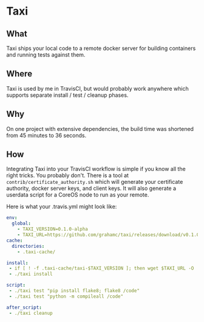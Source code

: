 # Taxi

## What
Taxi ships your local code to a remote docker server for building containers and
running tests against them.

## Where
Taxi is used by me in TravisCI, but would probably work anywhere which supports
separate install / test / cleanup phases.

## Why
On one project with extensive dependencies, the build time was shortened from 45
minutes to 36 seconds.

## How

Integrating Taxi into your TravisCI workflow is simple if you know all the right
tricks. You probably don't. There is a tool at
`contrib/certificate_authority.sh` which will generate your certificate
authority, docker server keys, and client keys. It will also generate a userdata
script for a CoreOS node to run as your remote.

Here is what your .travis.yml might look like:

```yaml
env:
  global:
    - TAXI_VERSION=0.1.0-alpha
    - TAXI_URL=https://github.com/grahamc/taxi/releases/download/v0.1.0-alpha/taxi-0.1.0-alpha.0-prerelease
cache:
  directories:
    - .taxi-cache/

install:
 - if [ ! -f .taxi-cache/taxi-$TAXI_VERSION ]; then wget $TAXI_URL -O .taxi-cache/taxi-$TAXI_VERSION; fi; cp .taxi-cache/taxi-$TAXI_VERSION ./taxi; chmod +x ./taxi
 - ./taxi install

script:
 - ./taxi test "pip install flake8; flake8 /code"
 - ./taxi test "python -m compileall /code"

after_script:
 - ./taxi cleanup
```

